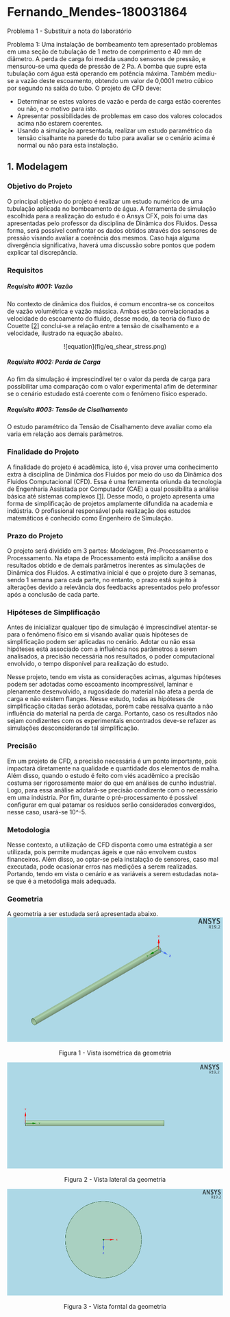 # Fernando_Mendes-180031864
Problema 1 - Substituir a nota do laboratório

Problema 1: Uma instalação de bombeamento tem apresentado problemas em uma seção de tubulação de 1 metro de comprimento e 40 mm de diâmetro. A perda de carga foi medida usando sensores de pressão, e mensurou-se uma queda de pressão de 2 Pa. A bomba que supre esta tubulação com água está operando em potência máxima. Também mediu-se a vazão deste escoamento, obtendo um valor de 0,0001 metro cúbico por segundo na saída do tubo. O projeto de CFD deve:

- Determinar se estes valores de vazão e perda de carga estão coerentes ou não, e o motivo para isto.
- Apresentar possibilidades de problemas em caso dos valores colocados acima não estarem coerentes.
- Usando a simulação apresentada, realizar um estudo paramétrico da tensão cisalhante na parede do tubo para avaliar se o cenário acima é normal ou não para esta instalação.

## 1. Modelagem
### Objetivo do Projeto
O principal objetivo do projeto é realizar um estudo numérico de uma tubulação aplicada no bombeamento de água. A ferramenta de simulação escolhida para a realização do estudo é o Ansys CFX, pois foi uma das apresentadas pelo professor da disciplina de Dinâmica dos Fluidos. Dessa forma, será possível confrontar os dados obtidos através dos sensores de pressão visando avaliar a coerência dos mesmos. Caso haja alguma divergência significativa, haverá uma discussão sobre pontos que podem explicar tal discrepância.
### Requisitos
##### Requisito #001: Vazão
No contexto de dinâmica dos fluidos, é comum encontra-se os conceitos de vazão volumétrica e vazão mássica. Ambas estão correlacionadas a velocidade do escoamento do fluido, desse modo, da teoria do fluxo de Couette [[2]](https://en.wikipedia.org/wiki/Couette_flow) conclui-se a relação entre a tensão de cisalhamento e a velocidade, ilustrado na equação abaixo.

<center>![equation](fig/eq_shear_stress.png)</center>

##### Requisito #002: Perda de Carga
Ao fim da simulação é imprescindível ter o valor da perda de carga para possibilitar uma comparação com o valor experimental afim de determinar se o cenário estudado está coerente com o fenômeno físico esperado.

##### Requisito #003: Tensão de Cisalhamento
O estudo paramétrico da Tensão de Cisalhamento deve avaliar como ela varia em relação aos demais parâmetros.

### Finalidade do Projeto
A finalidade do projeto é acadêmica, isto é, visa prover uma conhecimento extra à disciplina de Dinâmica dos Fluidos por meio do uso da Dinâmica dos Fluidos Computacional (CFD). Essa é uma ferramenta oriunda da tecnologia de Engenharia Assistada por Computador (CAE) a qual possibilita a análise básica até sistemas complexos [[1]](https://www.esss.co/blog/qual-a-importancia-do-engenheiro-na-simulacao-computacional/). Desse modo, o projeto apresenta uma forma de simplificação de projetos amplamente difundida na academia e indústria. O profissional responsável pela realização dos estudos matemáticos é conhecido como Engenheiro de Simulação. 

### Prazo do Projeto
O projeto será dividido em 3 partes: Modelagem, Pré-Processamento e Processamento. Na etapa de Processamento está implicito a análise dos resultados obtido e de demais parâmetros inerentes as simulações de Dinâmica dos Fluidos. A estimativa inicial é que o projeto dure 3 semanas, sendo 1 semana para cada parte, no entanto, o prazo está sujeito à alterações devido a relevância dos feedbacks apresentados pelo professor após a conclusão de cada parte.

### Hipóteses de Simplificação
Antes de inicializar qualquer tipo de simulação é imprescindível atentar-se para o fenômeno físico em si visando avaliar quais hipóteses de simplificação podem ser aplicadas no cenário. Adotar ou não essa hipóteses está associado com a influência nos parâmetros a serem analisados, a precisão necessária nos resultados, o poder computacional envolvido, o tempo disponível para realização do estudo.

Nesse projeto, tendo em vista as considerações acimas, algumas hipóteses podem ser adotadas como escoamento incompressível, laminar e plenamente desenvolvido, a rugosidade do material não afeta a perda de carga e não existem flanges. Nesse estudo, todas as hipóteses de simplificação citadas serão adotadas, porém cabe ressalva quanto a não influência do material na perda de carga. Portanto, caso os resultados não sejam condizentes com os experimentais encontrados deve-se refazer as simulações desconsiderando tal simplificação.

### Precisão
Em um projeto de CFD, a precisão necessária é um ponto importante, pois impactará diretamente na qualidade e quantidade dos elementos de malha. Além disso, quando o estudo é feito com viés acadêmico a precisão costuma ser rigorosamente maior do que em análises de cunho industrial. Logo, para essa análise adotará-se precisão condizente com o necessário em uma indústria. Por fim, durante o pré-processamento é possivel configurar em qual patamar os resíduos serão considerados convergidos, nesse caso, usará-se 10^-5.

### Metodologia
Nesse contexto, a utilização de CFD disponta como uma estratégia a ser utilizada, pois permite mudanças ágeis e que não envolvem custos financeiros. Além disso, ao optar-se pela instalação de sensores, caso mal executada, pode ocasionar erros nas medições a serem realizadas. Portando, tendo em vista o cenário e as variáveis a serem estudadas nota-se que é a metodoliga mais adequada.

### Geometria
A geometria a ser estudada será apresentada abaixo.
![Teste](fig/isometric_view.png)
<center>Figura 1 - Vista isométrica da geometria</center>

![Teste](fig/side_view.png)
<center>Figura 2 - Vista lateral da geometria</center>

![Teste](fig/top_view.png)
<center>Figura 3 - Vista forntal da geometria</center>

